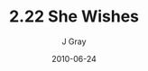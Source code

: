 ---
title: '2.22 She Wishes'
alt: 'Mysteries of the Arcana'
date: '2010-06-24'
author: 'J Gray'
artist: 'Keira'
chapter: '2 All the Way Down'
filler: false
---